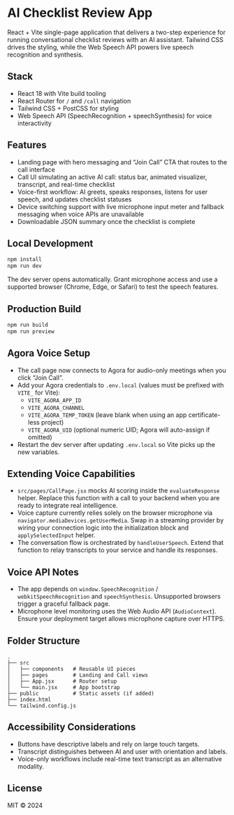 # AI Checklist Review App

React + Vite single-page application that delivers a two-step experience for running conversational checklist reviews with an AI assistant. Tailwind CSS drives the styling, while the Web Speech API powers live speech recognition and synthesis.

## Stack

- React 18 with Vite build tooling
- React Router for `/` and `/call` navigation
- Tailwind CSS + PostCSS for styling
- Web Speech API (SpeechRecognition + speechSynthesis) for voice interactivity

## Features

- Landing page with hero messaging and “Join Call” CTA that routes to the call interface
- Call UI simulating an active AI call: status bar, animated visualizer, transcript, and real-time checklist
- Voice-first workflow: AI greets, speaks responses, listens for user speech, and updates checklist statuses
- Device switching support with live microphone input meter and fallback messaging when voice APIs are unavailable
- Downloadable JSON summary once the checklist is complete

## Local Development

```bash
npm install
npm run dev
```

The dev server opens automatically. Grant microphone access and use a supported browser (Chrome, Edge, or Safari) to test the speech features.

## Production Build

```bash
npm run build
npm run preview
```

## Agora Voice Setup

- The call page now connects to Agora for audio-only meetings when you click “Join Call”.
- Add your Agora credentials to `.env.local` (values must be prefixed with `VITE_` for Vite):
  - `VITE_AGORA_APP_ID`
  - `VITE_AGORA_CHANNEL`
  - `VITE_AGORA_TEMP_TOKEN` (leave blank when using an app certificate-less project)
  - `VITE_AGORA_UID` (optional numeric UID; Agora will auto-assign if omitted)
- Restart the dev server after updating `.env.local` so Vite picks up the new variables.

## Extending Voice Capabilities

- `src/pages/CallPage.jsx` mocks AI scoring inside the `evaluateResponse` helper. Replace this function with a call to your backend when you are ready to integrate real intelligence.
- Voice capture currently relies solely on the browser microphone via `navigator.mediaDevices.getUserMedia`. Swap in a streaming provider by wiring your connection logic into the initialization block and `applySelectedInput` helper.
- The conversation flow is orchestrated by `handleUserSpeech`. Extend that function to relay transcripts to your service and handle its responses.

## Voice API Notes

- The app depends on `window.SpeechRecognition` / `webkitSpeechRecognition` and `speechSynthesis`. Unsupported browsers trigger a graceful fallback page.
- Microphone level monitoring uses the Web Audio API (`AudioContext`). Ensure your deployment target allows microphone capture over HTTPS.

## Folder Structure

```
.
├── src
│   ├── components   # Reusable UI pieces
│   ├── pages        # Landing and Call views
│   ├── App.jsx      # Router setup
│   └── main.jsx     # App bootstrap
├── public           # Static assets (if added)
├── index.html
└── tailwind.config.js
```

## Accessibility Considerations

- Buttons have descriptive labels and rely on large touch targets.
- Transcript distinguishes between AI and user with orientation and labels.
- Voice-only workflows include real-time text transcript as an alternative modality.

## License

MIT © 2024
